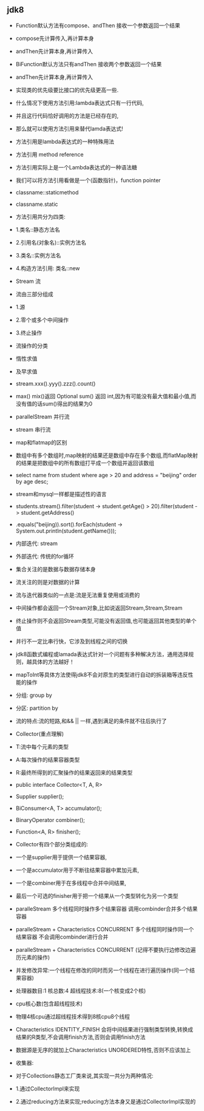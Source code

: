 ## jdk8
- Function默认方法有compose、andThen  接收一个参数返回一个结果
- compose先计算传入,再计算本身
- andThen先计算本身,再计算传入
- BiFunction默认方法只有andThen  接收两个参数返回一个结果
- andThen先计算本身,再计算传入

- 实现类的优先级要比接口的优先级更高一些.

- 什么情况下使用方法引用:lambda表达式只有一行代码,
- 并且这行代码恰好调用的方法是已经存在的,
- 那么就可以使用方法引用来替代lamda表达式!
- 方法引用是lambda表达式的一种特殊用法

- 方法引用 method reference
- 方法引用实际上是一个Lambda表达式的一种语法糖

- 我们可以将方法引用看做是一个(函数指针)，function pointer

- classname::staticmethod
- classname.static

- 方法引用共分为四类:
- 1.类名::静态方法名
- 2.引用名(对象名)::实例方法名
- 3.类名::实例方法名
- 4.构造方法引用: 类名::new

- Stream 流
- 流由三部分组成
- 1.源
- 2.零个或多个中间操作
- 3.终止操作

- 流操作的分类
- 惰性求值
- 及早求值

- stream.xxx().yyy().zzz().count()

- max() mix()返回 Optional sum() 返回 int,因为有可能没有最大值和最小值,而没有值的话sum()得出的结果为0

- parallelStream 并行流
- stream 串行流

- map和flatmap的区别
- 数组中有多个数组时,map映射的结果还是数组中存在多个数组,而flatMap映射的结果是把数组中的所有数组打平成一个数组并返回该数组


- select name from student where age > 20 and address = "beijing" order by age desc;
- stream和mysql一样都是描述性的语言
- students.stream().filter(student -> student.getAge() > 20).filter(student -> student.getAddress()
- .equals("beijing)).sort().forEach(student -> System.out.println(student.getName()));

- 内部迭代: stream 
- 外部迭代: 传统的for循环 

- 集合关注的是数据与数据存储本身
- 流关注的则是对数据的计算

- 流与迭代器类似的一点是:流是无法重复使用或消费的

- 中间操作都会返回一个Stream对象,比如说返回Stream<Student>,Stream<Integer>,Stream<String>
- 终止操作则不会返回Stream类型,可能没有返回值,也可能返回其他类型的单个值

- 并行不一定比串行快，它涉及到线程之间的切换
- jdk8函数式编程或lamada表达式针对一个问题有多种解决方法，通用选择规则，越具体的方法越好！
- mapToInt等具体方法使得jdk8不会对原生的类型进行自动的拆装箱等违反性能的操作

- 分组: group by
- 分区: partition by


- 流的特点:流的短路,和&& || 一样,遇到满足的条件就不往后执行了

- Collector(重点理解)
- T:流中每个元素的类型
- A:每次操作的结果容器类型
- R:最终所得到的汇聚操作的结果返回来的结果类型
- public interface Collector<T, A, R> 
- Supplier<A> supplier();
- BiConsumer<A, T> accumulator();
- BinaryOperator<A> combiner();
- Function<A, R> finisher();

- Collector有四个部分类组成的:
- 一个是supplier用于提供一个结果容器,
- 一个是accumulator用于不断往结果容器中累加元素,
- 一个是combiner用于在多线程中合并中间结果,
- 最后一个可选的finisher用于把一个结果从一个类型转化为另一个类型


- paralleStream  多个线程同时操作多个结果容器  调用combinder合并多个结果容器
- paralleStream + Characteristics CONCURRENT  多个线程同时操作同一个结果容器 不会调用combinder进行合并

- paralleStream + Characteristics CONCURRENT  (记得不要执行边修改边遍历元素的操作)
- 并发修改异常:一个线程在修改的同时而另一个线程在进行遍历操作(同一个结果容器)

- 处理器数目:1 核总数:4 超线程技术:8(一个核变成2个核) 
- cpu核心数(包含超线程技术) 
- 物理4核cpu通过超线程技术得到8核cpu8个线程

- Characteristics IDENTITY_FINISH 会将中间结果进行强制类型转换,转换成结果的R类型,不会调用finish方法,否则会调用finish方法
- 数据源是无序的就加上Characteristics UNORDERED特性,否则不应该加上


- 收集器:
- 对于Collections静态工厂类来说,其实现一共分为两种情况:
- 1.通过CollectorImpl来实现
- 2.通过reducing方法来实现;reducing方法本身又是通过CollectorImpl实现的

